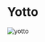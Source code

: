 # Yotto




![yotto](https://user-images.githubusercontent.com/96357374/224403369-1d8e4157-dc3f-490a-beac-b325657dfb31.png)
